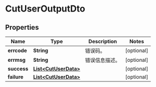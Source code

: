 
# CutUserOutputDto

## Properties
Name | Type | Description | Notes
------------ | ------------- | ------------- | -------------
**errcode** | **String** | 错误码。 |  [optional]
**errmsg** | **String** | 错误信息描述。 |  [optional]
**success** | [**List&lt;CutUserData&gt;**](CutUserData.md) |  |  [optional]
**failure** | [**List&lt;CutUserData&gt;**](CutUserData.md) |  |  [optional]



